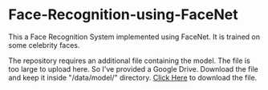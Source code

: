 # Face-Recognition-using-FaceNet


This a Face Recognition System implemented using FaceNet. It is trained on some celebrity faces.

The repository requires an additional file containing the model. The file is too large to upload here.
So I've provided a Google Drive. Download the file and keep it inside "/data/model/" directory.
[Click Here](https://drive.google.com/open?id=1PZ_6Zsy1Vb0s0JmjEmVd8FS99zoMCiN1)  to download the file.
